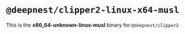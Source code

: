 # `@deepnest/clipper2-linux-x64-musl`

This is the **x86_64-unknown-linux-musl** binary for `@deepnest/clipper2`

